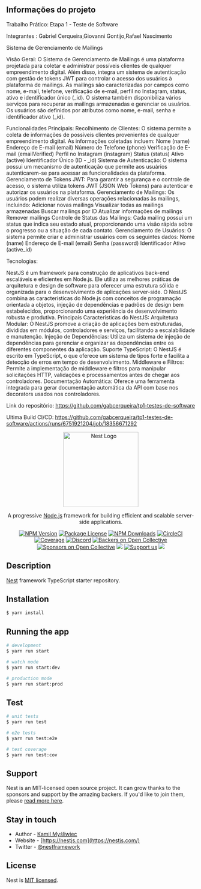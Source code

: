 ## Informações do projeto

Trabalho Prático: Etapa 1 - Teste de Software

Integrantes : Gabriel Cerqueira,Giovanni Gontijo,Rafael Nascimento




Sistema de Gerenciamento de Mailings



Visão Geral:
O Sistema de Gerenciamento de Mailings é uma plataforma projetada para coletar e administrar possíveis clientes de qualquer empreendimento digital. Além disso, integra um sistema de autenticação com gestão de tokens JWT para controlar o acesso dos usuários à plataforma de mailings. As mailings são caracterizadas por campos como nome, e-mail, telefone, verificação de e-mail, perfil no Instagram, status, ativo e identificador único (_id). O sistema também disponibiliza vários serviços para recuperar as mailings armazenadas e gerenciar os usuários. Os usuários são definidos por atributos como nome, e-mail, senha e identificador ativo (_id).



Funcionalidades Principais:
Recolhimento de Clientes:
O sistema permite a coleta de informações de possíveis clientes provenientes de qualquer empreendimento digital. As informações coletadas incluem:
Nome (name)
Endereço de E-mail (email)
Número de Telefone (phone)
Verificação de E-mail (emailVerified)
Perfil no Instagram (instagram)
Status (status)
Ativo (active)
Identificador Único (ID - _id)
Sistema de Autenticação:
O sistema possui um mecanismo de autenticação que permite aos usuários autenticarem-se para acessar as funcionalidades da plataforma.
Gerenciamento de Tokens JWT:
Para garantir a segurança e o controle de acesso, o sistema utiliza tokens JWT (JSON Web Tokens) para autenticar e autorizar os usuários na plataforma.
Gerenciamento de Mailings:
Os usuários podem realizar diversas operações relacionadas às mailings, incluindo:
Adicionar novas mailings
Visualizar todas as mailings armazenadas
Buscar mailings por ID
Atualizar informações de mailings
Remover mailings
Controle de Status das Mailings:
Cada mailing possui um status que indica seu estado atual, proporcionando uma visão rápida sobre o progresso ou a situação de cada contato.
Gerenciamento de Usuários:
O sistema permite criar e administrar usuários com os seguintes dados:
Nome (name)
Endereço de E-mail (email)
Senha (password)
Identificador Ativo (active_id)





Tecnologias: 

NestJS é um framework para construção de aplicativos back-end escaláveis e eficientes em Node.js. Ele utiliza as melhores práticas de arquitetura e design de software para oferecer uma estrutura sólida e organizada para o desenvolvimento de aplicações server-side. O NestJS combina as características do Node.js com conceitos de programação orientada a objetos, injeção de dependências e padrões de design bem estabelecidos, proporcionando uma experiência de desenvolvimento robusta e produtiva.
Principais Características do NestJS:
Arquitetura Modular: O NestJS promove a criação de aplicações bem estruturadas, divididas em módulos, controladores e serviços, facilitando a escalabilidade e manutenção.
Injeção de Dependências: Utiliza um sistema de injeção de dependências para gerenciar e organizar as dependências entre os diferentes componentes da aplicação.
Suporte TypeScript: O NestJS é escrito em TypeScript, o que oferece um sistema de tipos forte e facilita a detecção de erros em tempo de desenvolvimento.
Middleware e Filtros: Permite a implementação de middleware e filtros para manipular solicitações HTTP, validações e processamentos antes de chegar aos controladores.
Documentação Automática: Oferece uma ferramenta integrada para gerar documentação automática da API com base nos decorators usados nos controladores.




Link do repositório:
https://github.com/gabcerqueira/tp1-testes-de-software

Ultima Build CI/CD:
https://github.com/gabcerqueira/tp1-testes-de-software/actions/runs/6751921204/job/18356671292


<p align="center">
  <a href="http://nestjs.com/" target="blank"><img src="https://nestjs.com/img/logo-small.svg" width="200" alt="Nest Logo" /></a>
</p>

[circleci-image]: https://img.shields.io/circleci/build/github/nestjs/nest/master?token=abc123def456
[circleci-url]: https://circleci.com/gh/nestjs/nest

  <p align="center">A progressive <a href="http://nodejs.org" target="_blank">Node.js</a> framework for building efficient and scalable server-side applications.</p>
    <p align="center">
<a href="https://www.npmjs.com/~nestjscore" target="_blank"><img src="https://img.shields.io/npm/v/@nestjs/core.svg" alt="NPM Version" /></a>
<a href="https://www.npmjs.com/~nestjscore" target="_blank"><img src="https://img.shields.io/npm/l/@nestjs/core.svg" alt="Package License" /></a>
<a href="https://www.npmjs.com/~nestjscore" target="_blank"><img src="https://img.shields.io/npm/dm/@nestjs/common.svg" alt="NPM Downloads" /></a>
<a href="https://circleci.com/gh/nestjs/nest" target="_blank"><img src="https://img.shields.io/circleci/build/github/nestjs/nest/master" alt="CircleCI" /></a>
<a href="https://coveralls.io/github/nestjs/nest?branch=master" target="_blank"><img src="https://coveralls.io/repos/github/nestjs/nest/badge.svg?branch=master#9" alt="Coverage" /></a>
<a href="https://discord.gg/G7Qnnhy" target="_blank"><img src="https://img.shields.io/badge/discord-online-brightgreen.svg" alt="Discord"/></a>
<a href="https://opencollective.com/nest#backer" target="_blank"><img src="https://opencollective.com/nest/backers/badge.svg" alt="Backers on Open Collective" /></a>
<a href="https://opencollective.com/nest#sponsor" target="_blank"><img src="https://opencollective.com/nest/sponsors/badge.svg" alt="Sponsors on Open Collective" /></a>
  <a href="https://paypal.me/kamilmysliwiec" target="_blank"><img src="https://img.shields.io/badge/Donate-PayPal-ff3f59.svg"/></a>
    <a href="https://opencollective.com/nest#sponsor"  target="_blank"><img src="https://img.shields.io/badge/Support%20us-Open%20Collective-41B883.svg" alt="Support us"></a>
  <a href="https://twitter.com/nestframework" target="_blank"><img src="https://img.shields.io/twitter/follow/nestframework.svg?style=social&label=Follow"></a>
</p>
  <!--[![Backers on Open Collective](https://opencollective.com/nest/backers/badge.svg)](https://opencollective.com/nest#backer)
  [![Sponsors on Open Collective](https://opencollective.com/nest/sponsors/badge.svg)](https://opencollective.com/nest#sponsor)-->

## Description

[Nest](https://github.com/nestjs/nest) framework TypeScript starter repository.

## Installation

```bash
$ yarn install
```

## Running the app

```bash
# development
$ yarn run start

# watch mode
$ yarn run start:dev

# production mode
$ yarn run start:prod
```

## Test

```bash
# unit tests
$ yarn run test

# e2e tests
$ yarn run test:e2e

# test coverage
$ yarn run test:cov
```

## Support

Nest is an MIT-licensed open source project. It can grow thanks to the sponsors and support by the amazing backers. If you'd like to join them, please [read more here](https://docs.nestjs.com/support).

## Stay in touch

- Author - [Kamil Myśliwiec](https://kamilmysliwiec.com)
- Website - [https://nestjs.com](https://nestjs.com/)
- Twitter - [@nestframework](https://twitter.com/nestframework)

## License

Nest is [MIT licensed](LICENSE).


